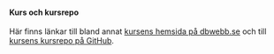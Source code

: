 #### Kurs och kursrepo

Här finns länkar till bland annat <a href="https://dbwebb.se/kurser/oophp-v5" target="_blank">kursens hemsida på dbwebb.se</a> och till <a href="https://github.com/dbwebb-se/oophp" target="_blank">kursens kursrepo på GitHub</a>.
